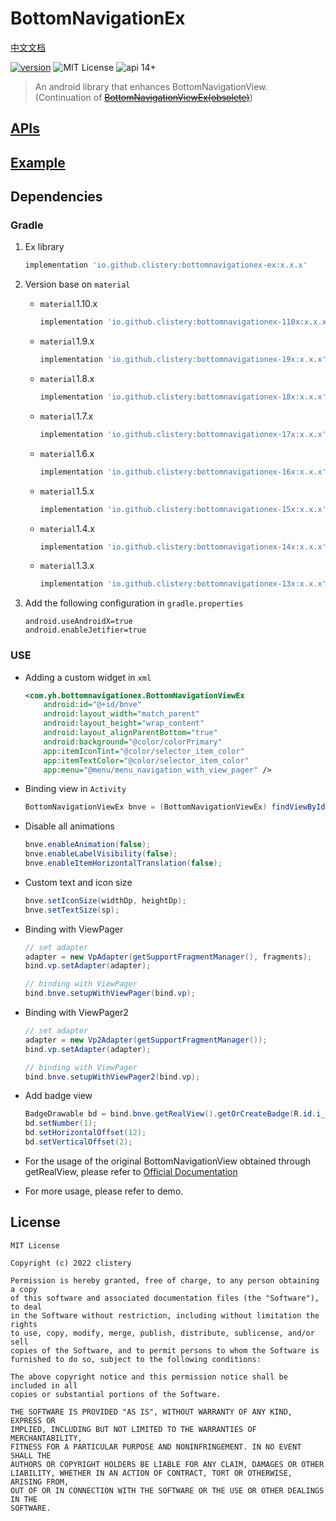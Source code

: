 # BottomNavigationEx

[中文文档](./doc/README.zh-cn.md)

[![version](https://jitpack.io/v/CListery/BottomNavigationEx.svg)](https://jitpack.io/#CListery/BottomNavigationEx) ![MIT License](https://img.shields.io/github/license/mashape/apistatus.svg) ![api 14+](https://img.shields.io/badge/API-14%2B-green.svg)

> An android library that enhances BottomNavigationView. (Continuation of [~~BottomNavigationViewEx(obsolete)~~](https://github.com/ittianyu/BottomNavigationViewEx))

## [APIs](./doc/API.md)

## [Example](./doc/example.md)

## Dependencies

### Gradle

1. Ex library

    ```groovy
    implementation 'io.github.clistery:bottomnavigationex-ex:x.x.x'
    ```

2. Version base on `material`

    - `material`1.10.x

        ```groovy
        implementation 'io.github.clistery:bottomnavigationex-110x:x.x.x'
        ```

    - `material`1.9.x

        ```groovy
        implementation 'io.github.clistery:bottomnavigationex-19x:x.x.x'
        ```

    - `material`1.8.x

        ```groovy
        implementation 'io.github.clistery:bottomnavigationex-18x:x.x.x'
        ```

    - `material`1.7.x

        ```groovy
        implementation 'io.github.clistery:bottomnavigationex-17x:x.x.x'
        ```

    - `material`1.6.x

        ```groovy
        implementation 'io.github.clistery:bottomnavigationex-16x:x.x.x'
        ```

    - `material`1.5.x

        ```groovy
        implementation 'io.github.clistery:bottomnavigationex-15x:x.x.x'
        ```

    - `material`1.4.x

        ```groovy
        implementation 'io.github.clistery:bottomnavigationex-14x:x.x.x'
        ```

    - `material`1.3.x

        ```groovy
        implementation 'io.github.clistery:bottomnavigationex-13x:x.x.x'
        ```

3. Add the following configuration in `gradle.properties`

   ```properties
   android.useAndroidX=true
   android.enableJetifier=true
   ```

### USE

- Adding a custom widget in `xml`

    ```xml
    <com.yh.bottomnavigationex.BottomNavigationViewEx
        android:id="@+id/bnve"
        android:layout_width="match_parent"
        android:layout_height="wrap_content"
        android:layout_alignParentBottom="true"
        android:background="@color/colorPrimary"
        app:itemIconTint="@color/selector_item_color"
        app:itemTextColor="@color/selector_item_color"
        app:menu="@menu/menu_navigation_with_view_pager" />
    ```

- Binding view in `Activity`

    ```java
    BottomNavigationViewEx bnve = (BottomNavigationViewEx) findViewById(R.id.bnve);
    ```

- Disable all animations

    ```java
    bnve.enableAnimation(false);
    bnve.enableLabelVisibility(false);
    bnve.enableItemHorizontalTranslation(false);
    ```

- Custom text and icon size

    ```java
    bnve.setIconSize(widthDp, heightDp);
    bnve.setTextSize(sp);
    ```

- Binding with ViewPager

    ```java
    // set adapter
    adapter = new VpAdapter(getSupportFragmentManager(), fragments);
    bind.vp.setAdapter(adapter);

    // binding with ViewPager
    bind.bnve.setupWithViewPager(bind.vp);
    ```

- Binding with ViewPager2

    ```java
    // set adapter
    adapter = new Vp2Adapter(getSupportFragmentManager());
    bind.vp.setAdapter(adapter);

    // binding with ViewPager
    bind.bnve.setupWithViewPager2(bind.vp);
    ```

- Add badge view

    ```java
    BadgeDrawable bd = bind.bnve.getRealView().getOrCreateBadge(R.id.i_friends);
    bd.setNumber(1);
    bd.setHorizontalOffset(12);
    bd.setVerticalOffset(2);
    ```

- For the usage of the original BottomNavigationView obtained through getRealView, please refer to [Official Documentation](https://developer.android.com/reference/com/google/android/material/bottomnavigation/BottomNavigationView)

- For more usage, please refer to demo.

## License

```license
MIT License

Copyright (c) 2022 clistery

Permission is hereby granted, free of charge, to any person obtaining a copy
of this software and associated documentation files (the "Software"), to deal
in the Software without restriction, including without limitation the rights
to use, copy, modify, merge, publish, distribute, sublicense, and/or sell
copies of the Software, and to permit persons to whom the Software is
furnished to do so, subject to the following conditions:

The above copyright notice and this permission notice shall be included in all
copies or substantial portions of the Software.

THE SOFTWARE IS PROVIDED "AS IS", WITHOUT WARRANTY OF ANY KIND, EXPRESS OR
IMPLIED, INCLUDING BUT NOT LIMITED TO THE WARRANTIES OF MERCHANTABILITY,
FITNESS FOR A PARTICULAR PURPOSE AND NONINFRINGEMENT. IN NO EVENT SHALL THE
AUTHORS OR COPYRIGHT HOLDERS BE LIABLE FOR ANY CLAIM, DAMAGES OR OTHER
LIABILITY, WHETHER IN AN ACTION OF CONTRACT, TORT OR OTHERWISE, ARISING FROM,
OUT OF OR IN CONNECTION WITH THE SOFTWARE OR THE USE OR OTHER DEALINGS IN THE
SOFTWARE.
```
